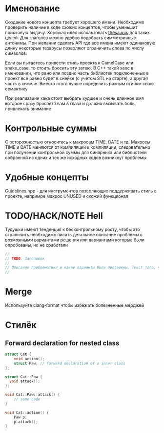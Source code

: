 # Именование
Создание нового концепта требует хорошего имени. Необходимо проверить наличие в коде схожих концептов, чтобы уменьшит поисковую выдачу. Хорошая идея использовать
[thesaurus](http://www.thesaurus.com/) для таких целей. Для глаголов можно удобно подобрать симметричные антонимы. 
При желании сделать API где все имена имеют одинаковую длину некоторые тезарусы позволяют ограничить слова по числу символов.

Если вы пытаетесь привести стиль проекта к CamelCase или snake_case, то стоить бросить эту затею. В С++ такой хаос в именовании, что рано или поздно
часть библиотек подключенных в проект всё равно будет в снейке (с учётом STL на старте), а другая часть в кемеле. 
Вместо этого лучше определить разным стилям свою семантику

При реализации хака стоит выбрать худшее и очень длинное имя которое сразу бросаетя вам в глаза и должно вызывать боль, привлекать внимание

# Контрольные суммы
С осторожностью относитесь к макросам TIME, DATE и тд. Макросы TIME и DATE меняются от компиляции к компиляции, 
следовательно при получении контрольной суммы для бинарника или библиотеки собранной из одних и тех же исходных кодов возникнут проблемы

# Удобные концепты
Guidelines.hpp - для инструментов позволяющих поддерживать стиль в проекте, напримре макрос UNUSED и схожий функционал

# TODO/HACK/NOTE Hell

Тудушки имеют тенденция к бесконтрольному росту, чтобы это ограничить необходимо писать детальное описание проблемы с возможными вариантами решения
или вариантами которые были опробованы, но не сработали

```cpp
//
// TODO: Заголовок
//
// Описание проблематики и какие варианты были проверены. Текст того, что нужно сделать
//
```

# Merge

Используйте clang-format чтобы избежать болезненные мерджей

# Стилёк

## Forward declaration for nested class
```cpp
struct Cat {
    void action();
    struct Paw; // forward declaration of a inner class
};

struct Cat::Paw {
  void attack();
};

void Cat::Paw::attack() { 
    // some code
}

void Cat::action() { 
    Paw p;
    p.attack();
}
```
